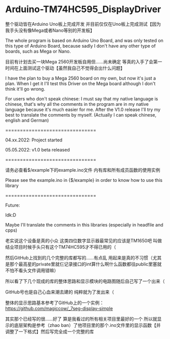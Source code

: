 # Arduino-TM74HC595_DisplayDriver

整个驱动皆在Arduino Uno板上完成开发 并目前仅仅在Uno板上完成测试【因为我手头没有像Mega或者Nano等别的开发板】

The whole program is based on Arduino Uno Board, and was only tested on this type of Arduino Board, because sadly I don't have any other type of boards, such as Mega or Nano.

目前有计划去买一块Mega 2560开发板自用但……尚未确定 等真的入手了会第一时间在上面测试这个驱动【虽然我自己不觉得会出什么问题】

I have the plan to buy a Mega 2560 board on my own, but now it's just a plan. When I get it I'll test this Driver on the Mega board although I don't think it'll go wrong.

For users who don't speak chinese: I must say that my native language is chinese, that's why all the comments in the program are in my native language because it's much easier for me. After the V1.0 release I'll try my best to translate the comments by myself. (Actually I can speak chinese, english and German)

===============================

04.xx.2022: Project started

05.05.2022: v1.0 beta released

===============================

请务必查看$/example下的example.ino文件 内有库和所有成员函数的使用实例

Please see the example.ino in {$/example} in order to know how to use this library

===============================

Future:

Idk:D

Maybe I'll translate the comments in this libraries (especially in headfile and cpps)

老实说这个设备是真的小众 这类四位数字显示器最常见的应该是TM1650吧 叫做结业项目时候手头只有这个TM74HC595才不得已用的（

然后GitHub上找到的几个完整的库都写的……有点乱 用起来是真的不习惯（尤其是那个最高星的private里就仨记录接口的int算什么啊什么函数都往public里塞就不怕不看头文件调用错嘛）

所以看了下几个现成的库的整体思路和显示模块的电路图随后自己写了一个出来（

GitHub号也是自己心血来潮去建的 纯粹就为了发出来（

整体的显示思路基本参考了GitHub上的一个实例：https://github.com/magiccow/_7seg-display-simple

其实那个已经写的很……好了 算是我看过的所有相关项目里最好的一个 所以就显示的底层架构是参考（zhao ban）了他项目里的那个.ino文件里的显示函数【并调整了一下格式】然后写完全成一个完整的库
